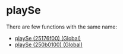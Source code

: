 # playSe

There are few functions with the same name:

- [playSe (25176f00) (Global)](./playse_25176f00.md)
- [playSe (250b0100) (Global)](./playse_250b0100.md)
